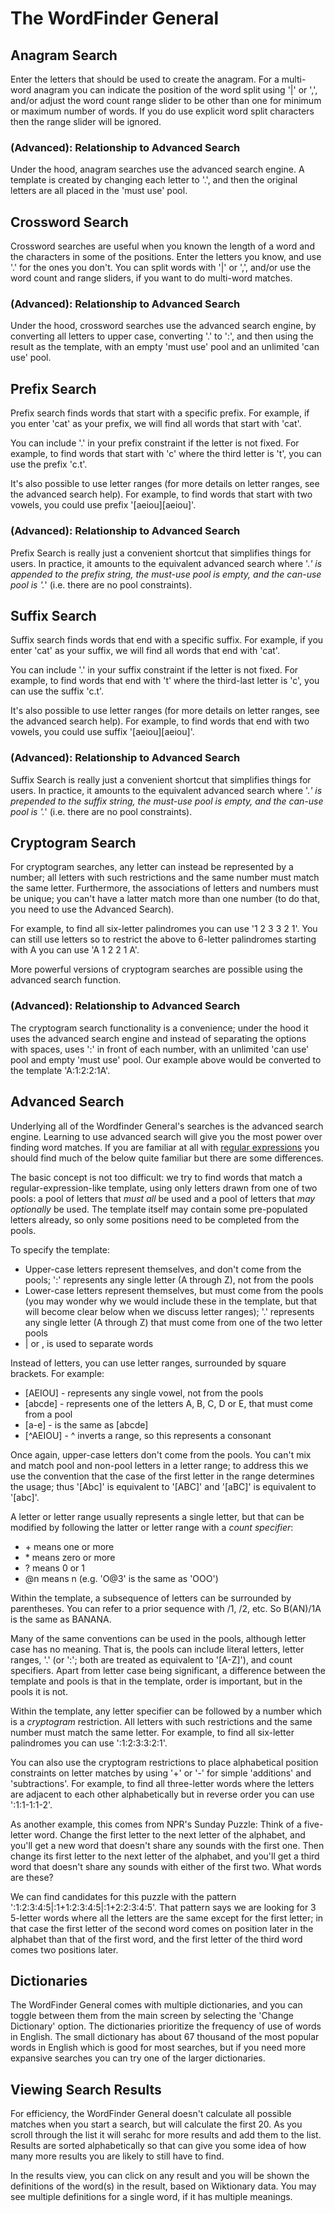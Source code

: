 # The WordFinder General

## Anagram Search

Enter the letters that should be used to create the anagram. For a 
multi-word anagram you can indicate the position of the word split
using '|' or ',', and/or adjust the word count range slider to be
other than one for minimum or maximum number of words. If you do use
explicit word split characters then the range slider will be ignored.

### (Advanced): Relationship to Advanced Search

Under the hood, anagram searches use the advanced search engine. A template is 
created by changing each letter to '.', and then the original letters are all 
placed in the 'must use' pool.


## Crossword Search

Crossword searches are useful when you known the
length of a word and the characters in some of the
positions. Enter the letters you know, and use '.'
for the ones you don't. You can split words with 
'|' or ',', and/or use the word count and range
sliders, if you want to do multi-word matches.

### (Advanced): Relationship to Advanced Search

Under the hood, crossword searches use the advanced search engine, by converting all
letters to upper case, converting '.' to ':', and then using the result as the template,
with an empty 'must use' pool and an unlimited 'can use' pool.

## Prefix Search

Prefix search finds words that start with a specific prefix.
For example, if you enter 'cat' as your prefix, we will find
all words that start with 'cat'.

You can include '.' in your prefix constraint if the letter 
is not fixed. For example, to find words that start with 'c' 
where the third letter is 't', you can use the prefix 'c.t'.

It's also possible to use letter ranges (for more details on
letter ranges, see the advanced search help). For example, to
find words that start with two vowels, you could use prefix
'[aeiou][aeiou]'.

### (Advanced): Relationship to Advanced Search

Prefix Search is really just a convenient shortcut that 
simplifies things for users. In practice, it amounts to the
equivalent advanced search where '.*' is appended to the prefix
string, the must-use pool is empty, and the can-use pool is '.*'
(i.e. there are no pool constraints).

## Suffix Search

Suffix search finds words that end with a specific suffix.
For example, if you enter 'cat' as your suffix, we will find
all words that end with 'cat'.

You can include '.' in your suffix constraint if the letter 
is not fixed. For example, to find words that end with 't' 
where the third-last letter is 'c', you can use the suffix 'c.t'.

It's also possible to use letter ranges (for more details on
letter ranges, see the advanced search help). For example, to
find words that end with two vowels, you could use suffix
'[aeiou][aeiou]'.

### (Advanced): Relationship to Advanced Search

Suffix Search is really just a convenient shortcut that 
simplifies things for users. In practice, it amounts to the
equivalent advanced search where '.*' is prepended to the suffix
string, the must-use pool is empty, and the can-use pool is '.*'
(i.e. there are no pool constraints).

## Cryptogram Search

For cryptogram searches, any letter can instead be represented by a number; all letters with such restrictions and the same number must match the same letter. Furthermore, the associations of 
letters and numbers must be unique; you can't have a latter match more than one number (to do that, you need to use the Advanced Search).

For example, to find all six-letter palindromes you can use '1 2 3 3 2 1'. You can still use letters so to restrict the above to 6-letter palindromes starting with A you can use 'A 1 2 2 1 A'.

More powerful versions of cryptogram searches are possible using the advanced search function.

### (Advanced): Relationship to Advanced Search

The cryptogram search functionality is a convenience; under the hood it uses the advanced search engine and instead of separating the options with spaces, uses ':' in front of each number, with an unlimited 'can use' pool and empty 'must use' pool. Our example above would be converted to the template 'A:1:2:2:1A'.

## Advanced Search

Underlying all of the Wordfinder General's searches is the advanced search engine.
Learning to use advanced search will give you the most power over finding word matches. If you are familiar at all with [regular expressions]() you should find much of the below quite familiar but there are some differences.

The basic concept is not too difficult: we try to find words that match a 
regular-expression-like template, using only letters drawn from one of two pools: 
a pool of letters that *must all* be used and a pool of letters that 
*may optionally* be used. The template itself may contain some pre-populated 
letters already, so only some positions need to be completed from the pools.

To specify the template:

- Upper-case letters represent themselves, and don't come from the pools; ':' represents any single letter (A through Z), not from the pools
- Lower-case letters represent themselves, but must come from the pools (you may wonder why we would include these in the template, but that will become clear below when we discuss letter ranges); '.' represents any single letter (A through Z) that must come from one of the two letter pools
- | or , is used to separate words

Instead of letters, you can use letter ranges, surrounded by square brackets. For example:

- [AEIOU] - represents any single vowel, not from the pools
- [abcde] - represents one of the letters A, B, C, D or E, that must come from a pool
- [a-e] - is the same as [abcde]
- [^AEIOU] - ^ inverts a range, so this represents a consonant

Once again, upper-case letters don't come from the pools. You can't mix and match
pool and non-pool letters in a letter range; to address this we use the convention that the case of the first letter in the range determines the usage; thus '[Abc]' is equivalent to '[ABC]' and '[aBC]' is
equivalent to '[abc]'.

A letter or letter range usually represents a single letter, but that can be modified by following the latter or letter range with a *count specifier*:

- \+ means one or more
- \* means zero or more
- ? means 0 or 1
- @n means n (e.g. 'O@3' is the same as 'OOO')

Within the template, a subsequence of letters can be surrounded by parentheses. You can refer to a prior sequence with /1, /2, etc. So B(AN)/1A is the same as BANANA.

Many of the same conventions can be used in the pools, although letter case has no meaning. That is, 
the pools can include literal letters, letter ranges, '.' (or ':'; both are treated as equivalent to '[A-Z]'), and count specifiers. Apart from letter case being significant, a difference between the template and pools is that in the template, order is important, but in the pools it is not.

Within the template, any letter specifier can be followed by a number which is a *cryptogram* restriction. All letters with such restrictions and the same number must match the same letter.
For example, to find all six-letter palindromes you can use ':1:2:3:3:2:1'.

You can also use the cryptogram restrictions to place alphabetical position constraints on letter
matches by using '+' or '-' for simple 'additions' and 'subtractions'. For example, to find all three-letter words where the letters are adjacent to each other alphabetically but in reverse order you can use ':1:1-1:1-2'.

As another example, this comes from NPR's Sunday Puzzle: Think of a five-letter word. Change the first letter to the next letter of the alphabet, and you'll get a new word that doesn't share any sounds with the first one. Then change its first letter to the next letter of the alphabet, and you'll get a third word that doesn't share any sounds with either of the first two. What words are these?

We can find candidates for this puzzle with the pattern ':1:2:3:4:5|:1+1:2:3:4:5|:1+2:2:3:4:5'.
That pattern says we are looking for 3 5-letter words where all the letters are the same except
for the first letter; in that case the first letter of the second word comes on position later in the alphabet than that of the first word, and the first letter of the third word comes two positions later.

## Dictionaries

The WordFinder General comes with multiple dictionaries, and you can toggle between them from the main screen by selecting the 'Change Dictionary' option. The dictionaries 
prioritize the frequency of use of words in English. The small dictionary  has about 67 thousand of the most popular words in English which is good for most searches,
but if you need more expansive searches you can try one of the larger dictionaries.

## Viewing Search Results

For efficiency, the WordFinder General doesn't calculate all possible matches when you start a search, but will calculate the first 20. As you scroll through the list it 
will serahc for more results and add them to the list. Results are sorted alphabetically so that can give you some idea of how many more results you are likely to 
still have to find.

In the results view, you can click on any result and you will be shown the definitions of the word(s) in the result, based on Wiktionary data. You may see multiple
definitions for a single word, if it has multiple meanings.

